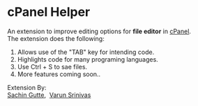 <h1>cPanel Helper</h1>
An extension to improve editing options for <b>file editor</b> in <a href="https://cpanel.net/" target="_blank">cPanel</a>. <br/>
The extension does the following:
<ol>
	<li>Allows use of the "TAB" key for intending code.</li>
	<li>Highlights code for many programing languages.</li>
	<li>Use Ctrl + S to sae files.</li>
	<li>More features coming soon..</li>
</ol>
Extension By: <br/>
<a href="http://sachingutte.com" target="_blank">Sachin Gutte</a>,&nbsp;
<a href="http://varun1505.com/" target="_blank">Varun Srinivas</a>

